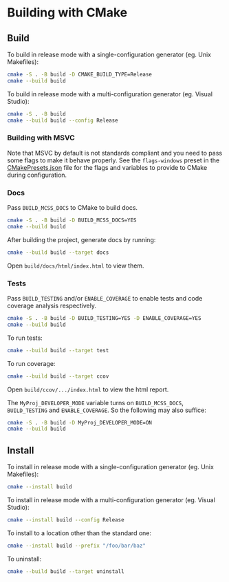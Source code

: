 # Building with CMake

## Build

To build in release mode with a single-configuration generator (eg. Unix Makefiles):
```sh
cmake -S . -B build -D CMAKE_BUILD_TYPE=Release
cmake --build build
```

To build in release mode with a multi-configuration generator (eg. Visual Studio):
```sh
cmake -S . -B build
cmake --build build --config Release
```

### Building with MSVC

Note that MSVC by default is not standards compliant and you need to pass some
flags to make it behave properly. See the `flags-windows` preset in the
[CMakePresets.json](CMakePresets.json) file for the flags and variables to provide to CMake during configuration.

### Docs

Pass `BUILD_MCSS_DOCS` to CMake to build docs.
```sh
cmake -S . -B build -D BUILD_MCSS_DOCS=YES
cmake --build build
```

After building the project, generate docs by running:
```sh
cmake --build build --target docs
```

Open `build/docs/html/index.html` to view them.

### Tests

Pass `BUILD_TESTING` and/or `ENABLE_COVERAGE` to enable tests and code coverage analysis respectively.
```sh
cmake -S . -B build -D BUILD_TESTING=YES -D ENABLE_COVERAGE=YES
cmake --build build
```

To run tests:
```sh
cmake --build build --target test
```

To run coverage:
```sh
cmake --build build --target ccov
```

Open `build/ccov/.../index.html` to view the html report.

The `MyProj_DEVELOPER_MODE` variable turns on `BUILD_MCSS_DOCS`, `BUILD_TESTING` and `ENABLE_COVERAGE`. So the following may also suffice:
```sh
cmake -S . -B build -D MyProj_DEVELOPER_MODE=ON
cmake --build build
```

## Install

To install in release mode with a single-configuration generator (eg. Unix Makefiles):
```sh
cmake --install build
```

To install in release mode with a multi-configuration generator (eg. Visual Studio):
```sh
cmake --install build --config Release
```

To install to a location other than the standard one:
```sh
cmake --install build --prefix "/foo/bar/baz"
```

To uninstall:
```sh
cmake --build build --target uninstall
```